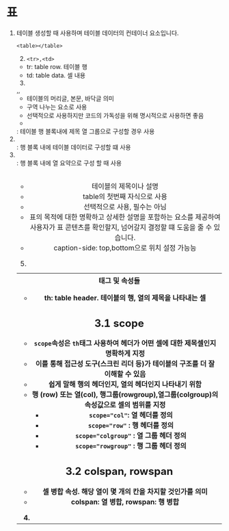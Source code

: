 # 표

1. <table>
   테이블 생성할 때 사용하며 테이블 데이터의 컨테이너 요소입니다.


`<table></table>`


2. `<tr>,<td>`

- tr: table row. 테이블 행
- td: table data. 셀 내용

3. <th>태그 및 속성들

- th: table header. 테이블의 행, 열의 제목을 나타내는 셀

## 3.1 scope

- `scope`속성은 `th`태그 사용하여 헤더가 어떤 셀에 대한 제목셀인지 명확하게 지정
- 이를 통해 접근성 도구(스크린 리더 등)가 테이블의 구조를 더 잘 이해할 수 있음
- 쉽게 말해 행의 헤더인지, 열의 헤더인지 나타내기 위함
- 행 (row) 또는 열(col), 행그룹(rowgroup),열그룹(colgroup)의 속성값으로 셀의 범위를 지정
  - `scope="col"`: 열 헤더를 정의
  - `scope="row"` : 행 헤더를 정의
  - `scope="colgroup"` : 열 그룹 헤더 정의
  - `scope="rowgroup"` : 행 그룹 헤더 정의

## 3.2 colspan, rowspan

- 셀 병합 속성. 해당 열이 몇 개의 칸을 차지할 것인가를 의미
- colspan: 열 병합, rowspan: 행 병합

4. <caption>

- 테이블의 제목이나 설명
- table의 첫번째 자식으로 사용
- 선택적으로 사용, 필수는 아님
- 표의 목적에 대한 명확하고 상세한 설명을 포함하는 요소를 제공하여 사용자가 표 콘텐츠를 확인할지, 넘어갈지 결정할 떄 도움을 줄 수 있습니다.
- caption-side: top,bottom으로 위치 설정 가능능

5. <thead>,<tbody>,<tfoot>

- 테이블의 머리글, 본문, 바닥글 의미
- 구역 나누는 요소로 사용
- 선택적으로 사용하지만 코드의 가독성을 위해 명시적으로 사용하면 좋음
- <thead>: 테이블 행 블록내에 제목 열 그룹으로 구성할 경우 사용
- <tbody>: 행 블록 내에 테이블 데이터로 구성할 떄 사용
- <tfoot>: 행 블록 내에 열 요약으로 구성 할 때 사용
